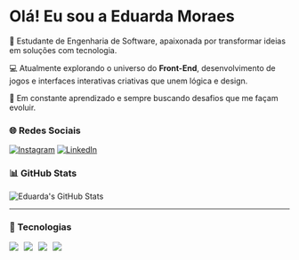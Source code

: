 # Olá! Eu sou a Eduarda Moraes

🎯 Estudante de Engenharia de Software, apaixonada por transformar ideias em soluções com tecnologia.

💻 Atualmente explorando o universo do **Front-End**, desenvolvimento de jogos e interfaces interativas criativas que unem lógica e design.

🚀 Em constante aprendizado e sempre buscando desafios que me façam evoluir.

### 🌐 Redes Sociais

[![Instagram](https://img.shields.io/badge/Instagram-E4405F?style=for-the-badge&logo=instagram&logoColor=white)](https://instagram.com/mo_xduda)  [![LinkedIn](https://img.shields.io/badge/LinkedIn-0A66C2?style=for-the-badge&logo=linkedin&logoColor=white)](https://linkedin.com/in/eduarda-moraess)

### 📊 GitHub Stats

![Eduarda's GitHub Stats](https://github-readme-stats.vercel.app/api?username=moraeseduardaa&show_icons=true&theme=dracula&count_private=true)

---

### 🚀 Tecnologias

<div style="display: flex; gap: 10px; flex-wrap: wrap;">
  <img src="https://img.shields.io/badge/HTML5-E34F26?style=for-the-badge&logo=html5&logoColor=white"/>
  <img src="https://img.shields.io/badge/CSS3-1572B6?style=for-the-badge&logo=css3&logoColor=white"/>
  <img src="https://img.shields.io/badge/JavaScript-F7DF1E?style=for-the-badge&logo=javascript&logoColor=black"/>
  <img src="https://img.shields.io/badge/C%23-239120?style=for-the-badge&logo=c-sharp&logoColor=white"/>
</div>
